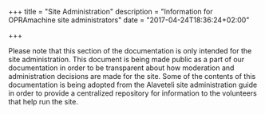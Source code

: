 +++
title = "Site Administration"
description = "Information for OPRAmachine site administrators"
date = "2017-04-24T18:36:24+02:00"

+++

Please note that this section of the documentation is only intended for the site administration. This document is being made public as a part of our documentation in order to be transparent about how moderation and administration decisions are made for the site. Some of the contents of this documentation is being adopted from the Alaveteli site administration guide in order to provide a centralized repository for information to the volunteers that help run the site.
